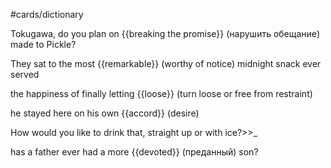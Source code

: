 #cards/dictionary 

Tokugawa, do you plan on {{breaking the promise}} (нарушить обещание) made to Pickle? <!--SR:!2024-01-26,6,260-->

They sat to the most {{remarkable}} (worthy of notice) midnight snack ever served <!--SR:!2024-01-21,7,260-->

the happiness of finally letting {{loose}} (turn loose or free from restraint) <!--SR:!2024-02-15,29,270-->

he stayed here on his own {{accord}} (desire) <!--SR:!2024-01-28,17,250--> 

How would you like to drink that, straight up or with ice?>>_ <!--SR:!2024-01-25,17,294-->

has a father ever had a more {{devoted}} (преданный) son? <!--SR:!2024-01-22,14,292-->
